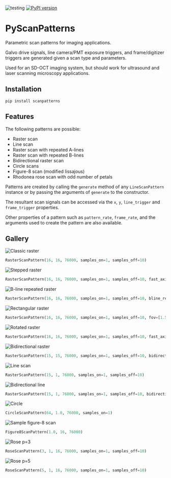 ![testing](https://github.com/sstucker/pyscanpatterns/actions/workflows/test.yml/badge.svg)
[![PyPI version](https://badge.fury.io/py/scanpatterns.svg)](https://badge.fury.io/py/scanpatterns)

# PyScanPatterns
Parametric scan patterns for imaging applications.

Galvo drive signals, line camera/PMT exposure triggers, and frame/digitizer triggers are generated given a scan type and parameters.

Used for an SD-OCT imaging system, but should work for ultrasound and laser scanning microscopy applications.

## Installation
```
pip install scanpatterns
```

## Features

The following patterns are possible:
* Raster scan
* Line scan
* Raster scan with repeated A-lines
* Raster scan with repeated B-lines
* Bidirectional raster scan
* Circle scans
* Figure-8 scan (modified lissajous)
* Rhodonea rose scan with odd number of petals

Patterns are created by calling the `generate` method of any `LineScanPattern` instance or by passing
the arguments of `generate` to the constructor.

The resultant scan signals can be accessed via the `x`, `y`, `line_trigger` and `frame_trigger` properties.

Other properties of a pattern such as `pattern_rate`, `frame_rate`, and the arguments used to create the pattern
are also available.

## Gallery

![Classic raster](https://raw.githubusercontent.com/sstucker/pyscanpatterns/master/img/raster.png)
```python
RasterScanPattern(16, 16, 76000, samples_on=1, samples_off=10)
```

![Stepped raster](https://raw.githubusercontent.com/sstucker/pyscanpatterns/master/img/rasterstep.png)
```python
RasterScanPattern(16, 16, 76000, samples_on=1, samples_off=10, fast_axis_step=True, slow_axis_step=True)
```

![B-line repeated raster](https://raw.githubusercontent.com/sstucker/pyscanpatterns/master/img/rasterrpt.png)
```python
RasterScanPattern(16, 16, 76000, samples_on=1, samples_off=10, bline_repeat=2)
```

![Rectangular raster](https://raw.githubusercontent.com/sstucker/pyscanpatterns/master/img/rectraster.png)
```python
RasterScanPattern(16, 16, 76000, samples_on=1, samples_off=10, fov=[1.5, 4.5], fast_axis_step=True, slow_axis_step=True)
```

![Rotated raster](https://raw.githubusercontent.com/sstucker/pyscanpatterns/master/img/rotraster.png)
```python
RasterScanPattern(16, 16, 76000, samples_on=1, samples_off=10, fast_axis_step=True, slow_axis_step=True, rotation_rad=np.pi/4)
```

![Bidirectional raster](https://raw.githubusercontent.com/sstucker/pyscanpatterns/master/img/biraster.png)
```python
RasterScanPattern(15, 15, 76000, samples_on=1, samples_off=10, bidirectional=True, slow_axis_step=True)
```

![Line scan](https://raw.githubusercontent.com/sstucker/pyscanpatterns/master/img/line.png)
```python
RasterScanPattern(15, 1, 76000, samples_on=1, samples_off=10)
```

![Bidirectional line](https://raw.githubusercontent.com/sstucker/pyscanpatterns/master/img/biline.png)
```python
RasterScanPattern(15, 1, 76000, samples_on=1, samples_off=10, bidirectional=True, rotation_rad=np.pi/8)
```

![Circle](https://raw.githubusercontent.com/sstucker/pyscanpatterns/master/img/circle.png)
```python
CircleScanPattern(64, 1.0, 76000, samples_on=1)
```

![Sample figure-8 scan](https://github.com/sstucker/PyScanPattern/blob/master/img/fig8.png)
```python
Figure8ScanPattern(1.0, 16, 76000)
```

![Rose p=3](https://raw.githubusercontent.com/sstucker/pyscanpatterns/master/img/rose3.png)
```python
RoseScanPattern(3, 1, 16, 76000, samples_on=1, samples_off=10)
```

![Rose p=5](https://raw.githubusercontent.com/sstucker/pyscanpatterns/master/img/rose5.png)
```python
RoseScanPattern(5, 1, 16, 76000, samples_on=1, samples_off=10)
```
